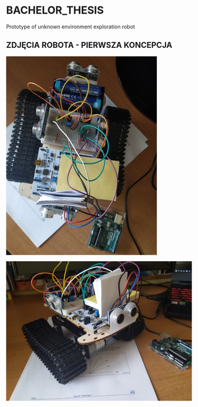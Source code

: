 # BACHELOR_THESIS
Prototype of unknown environment exploration robot

## ZDJĘCIA ROBOTA - PIERWSZA KONCEPCJA
![](https://github.com/piranjamk/BACHELOR_THESIS/blob/main/IMG/photo_v1_1.jpg?raw=false)

![](https://github.com/piranjamk/BACHELOR_THESIS/blob/main/IMG/photo_v1_2.jpg?raw=false)
